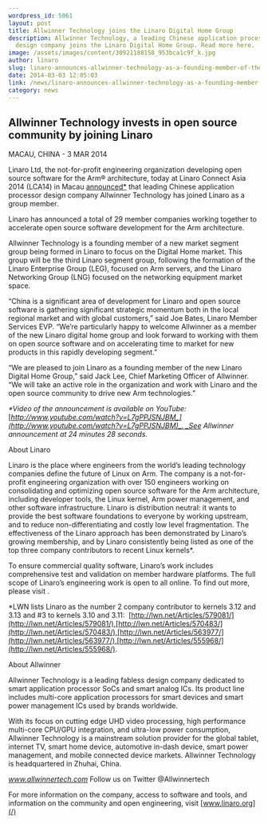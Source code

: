 ```yaml
---
wordpress_id: 5061
layout: post
title: Allwinner Technology joins the Linaro Digital Home Group
description: Allwinner Technology, a leading Chinese application processor
  design company joins the Linaro Digital Home Group. Read more here.
image: /assets/images/content/30921188158_953bca1c9f_k.jpg
author: linaro
slug: linaro-announces-allwinner-technology-as-a-founding-member-of-the-new-linaro-digital-home-group
date: 2014-03-03 12:05:03
link: /news/linaro-announces-allwinner-technology-as-a-founding-member-of-the-new-linaro-digital-home-group/
category: news
---
```


## Allwinner Technology invests in open source community by joining Linaro

MACAU, CHINA - 3 MAR 2014

Linaro Ltd, the not-for-profit engineering organization developing open source software for the Arm® architecture, today at Linaro Connect Asia 2014 (LCA14) in Macau [announced\*](http://www.youtube.com/watch?v=L7gPPJSNJBM) that leading Chinese application processor design company Allwinner Technology has joined Linaro as a group member.

Linaro has announced a total of 29 member companies working together to accelerate open source software development for the Arm architecture.

Allwinner Technology is a founding member of a new market segment group being formed in Linaro to focus on the Digital Home market. This group will be the third Linaro segment group, following the formation of the Linaro Enterprise Group (LEG), focused on Arm servers, and the Linaro Networking Group (LNG) focused on the networking equipment market space.

“China is a significant area of development for Linaro and open source software is gathering significant strategic momentum both in the local regional market and with global customers,” said Joe Bates, Linaro Member Services EVP. “We’re particularly happy to welcome Allwinner as a member of the new Linaro digital home group and look forward to working with them on open source software and on accelerating time to market for new products in this rapidly developing segment.”

“We are pleased to join Linaro as a founding member of the new Linaro Digital Home Group,” said Jack Lee, Chief Marketing Officer of Allwinner. “We will take an active role in the organization and work with Linaro and the open source community to drive new Arm technologies.”

_\*Video of the announcement is available on YouTube:_ [_http://www.youtube.com/watch?v=L7gPPJSNJBM_](http://www.youtube.com/watch?v=L7gPPJSNJBM)_. _See Allwinner announcement at 24 minutes 28 seconds._

About Linaro

Linaro is the place where engineers from the world’s leading technology companies define the future of Linux on Arm. The company is a not-for-profit engineering organization with over 150 engineers working on consolidating and optimizing open source software for the Arm architecture, including developer tools, the Linux kernel, Arm power management, and other software infrastructure. Linaro is distribution neutral: it wants to provide the best software foundations to everyone by working upstream, and to reduce non-differentiating and costly low level fragmentation. The effectiveness of the Linaro approach has been demonstrated by Linaro’s growing membership, and by Linaro consistently being listed as one of the top three company contributors to recent Linux kernels\*.

To ensure commercial quality software, Linaro’s work includes comprehensive test and validation on member hardware platforms. The full scope of Linaro’s engineering work is open to all online. To find out more, please visit [](/).

\*LWN lists Linaro as the number 2 company contributor to kernels 3.12 and 3.13 and #3 to kernels 3.10 and 3.11:  [http://lwn.net/Articles/579081/](http://lwn.net/Articles/579081/),[http://lwn.net/Articles/570483/](http://lwn.net/Articles/570483/),[http://lwn.net/Articles/563977/](http://lwn.net/Articles/563977/),[http://lwn.net/Articles/555968/](http://lwn.net/Articles/555968/).

About Allwinner

Allwinner Technology is a leading fabless design company dedicated to smart application processor SoCs and smart analog ICs. Its product line includes multi-core application processors for smart devices and smart power management ICs used by brands worldwide.

With its focus on cutting edge UHD video processing, high performance multi-core CPU/GPU integration, and ultra-low power consumption, Allwinner Technology is a mainstream solution provider for the global tablet, internet TV, smart home device, automotive in-dash device, smart power management, and mobile connected device markets. Allwinner Technology is headquartered in Zhuhai, China.

_www.allwinnertech.com_
Follow us on Twitter @Allwinnertech

For more information on the company, access to software and tools, and information on the community and open engineering, visit [www.linaro.org](/)